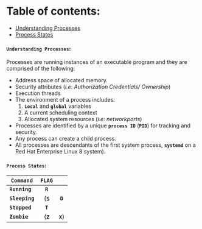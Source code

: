 # **Table of contents**:
  - [Understanding Processes](#understanding-processess)
  - [Process States](#process-states)



#### **`Understanding Processes`**:

Processes are running instances of an executable program and they are comprised of the following:
- Address space of allocated memory.
- Security attributes (*i.e: Authorization Credentials/ Ownership*)
- Execution threads 
- The environment of a process includes:
  1. **`Local`** and **`global`** variables
  2. A current scheduling context
  3. Allocated system resources (*i.e: networkports*)
- Processes are identified by a unique **`process ID`** (**`PID`**) for tracking
and security. 
- Any process can create a child process. 
- All processes are descendants of the first system process, **`systemd`** on a Red Hat Enterprise Linux 8 system).

#### **`Process States`**:


|         **`Command`**  |     **`FLAG`**                    |                   |
|------------------------|:---------------------------------:|:-----------------:| 
| **`Running`**          |**`R`**                            |                   |
| **`Sleeping`**         | (**`S`**|**`D`**|**`K`**|**`I`**) |                   |
| **`Stopped`**          |  **`T`**         |                   |
| **`Zombie`**           | (**`Z`**|**`X`**)   |                   |
